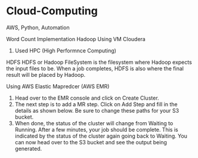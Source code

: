 # Cloud-Computing
AWS, Python, Automation

Word Count Implementation
Hadoop
Using VM Cloudera
1) Used HPC (High Performnce Computing)

HDFS
HDFS or Hadoop FileSystem is the filesystem where Hadoop expects the input files to be. When a job completes, HDFS is also where the final result will be placed by Hadoop.


Using AWS Elastic Mapredcer (AWS EMR)
1) Head over to the EMR console and click on Create Cluster.
2) The next step is to add a MR step. Click on Add Step and fill in the details as shown below. Be sure to change these paths for your S3 bucket.
3) When done, the status of the cluster will change from Waiting to Running. After a few minutes, your job should be complete. This is indicated by the status of the cluster again going back to Waiting. You can now head over to the S3 bucket and see the output being generated.